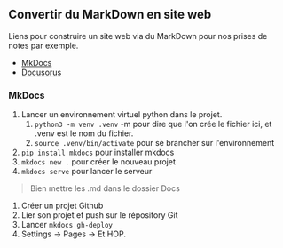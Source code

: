 
## Convertir du MarkDown en site web

Liens pour construire un site web via du MarkDown pour nos prises de notes par exemple.
- [MkDocs](https://www.mkdocs.org/)
- [Docusorus](https://docusaurus.io/fr/)

### MkDocs

1. Lancer un environnement virtuel python dans le projet.
	1. `python3 -m venv .venv`  -m pour dire que l'on crée le fichier ici, et .venv est le nom du fichier.
	2. `source .venv/bin/activate` pour se brancher sur l'environnement
2. `pip install mkdocs` pour installer mkdocs
3. `mkdocs new .` pour créer le nouveau projet
4. `mkdocs serve` pour lancer le serveur

> Bien mettre les .md dans le dossier Docs

1. Créer un projet Github
2. Lier son projet et push sur le répository Git
3. Lancer  `mkdocs gh-deploy`
4. Settings -> Pages -> Et HOP.
